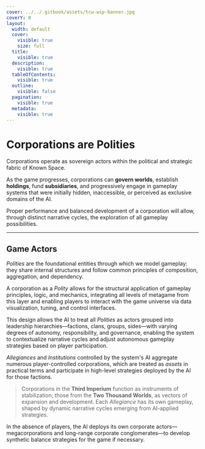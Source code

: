 ```yaml
---
cover: ../../.gitbook/assets/tcw-wip-banner.jpg
coverY: 0
layout:
  width: default
  cover:
    visible: true
    size: full
  title:
    visible: true
  description:
    visible: true
  tableOfContents:
    visible: true
  outline:
    visible: false
  pagination:
    visible: true
  metadata:
    visible: true
---
```


# Corporations are Polities

Corporations operate as sovereign actors within the political and strategic fabric of Known Space.

As the game progresses, corporations can **govern worlds**, establish **holdings**, fund **subsidiaries**, and progressively engage in gameplay systems that were initially hidden, inaccessible, or perceived as exclusive domains of the AI.

Proper performance and balanced development of a corporation will allow, through distinct narrative cycles, the exploration of all gameplay possibilities.

***

## Game Actors

_Polities_ are the foundational entities through which we model gameplay: they share internal structures and follow common principles of composition, aggregation, and dependency.

A corporation as a _Polity_ allows for the structural application of gameplay principles, logic, and mechanics, integrating all levels of metagame from this layer and enabling players to interact with the game universe via data visualization, tuning, and control interfaces.

This design allows the AI to treat all _Polities_ as actors grouped into leadership hierarchies—factions, clans, groups, sides—with varying degrees of autonomy, responsibility, and governance, enabling the system to contextualize narrative cycles and adjust autonomous gameplay strategies based on player participation.

_Allegiances_ and _Institutions_ controlled by the system's AI aggregate numerous player-controlled corporations, which are treated as _assets_ in practical terms and participate in high-level strategies deployed by the AI for those factions.

> Corporations in the **Third Imperium** function as instruments of stabilization; those from the **Two Thousand Worlds**, as vectors of expansion and development. Each _Allegiance_ has its own gameplay, shaped by dynamic narrative cycles emerging from AI-applied strategies.

In the absence of players, the AI deploys its own corporate actors—megacorporations and long-range corporate conglomerates—to develop synthetic balance strategies for the game if necessary.
